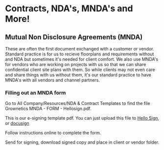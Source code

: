 # Contracts, NDA's, MNDA's and More!

## Mutual Non Disclosure Agreements (MNDA)

These are often the first document exchanged with a customer or vendor. Standard practice is for us to recieve floorplans and requirements without and NDA but sometimes it's needed for client comfort. We also use MNDA's for vendors who are working on projects with us so that we can share confidential client site plans with them. So while clients may not even care and share things with us without them, it's our standard practice to have MNDA's with all vendors and channel partners. 

### Filling out an MNDA form

Go to All Company/Resources/NDA & Contract Templates to find the file Grownetics MNDA - FORM - Hellosign.pdf.

This is our e-signing template pdf. You can just upload this file to [Hello Sign](https://hellosign.com), or [docusign](https://docusign.com)

Follow instructions online to complete the form.

Send for signing, download signed copy and place in client or vendor folder.